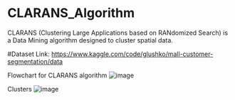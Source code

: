 # CLARANS_Algorithm
CLARANS (Clustering Large Applications based on RANdomized Search) is a Data Mining algorithm designed to cluster spatial data.

#Dataset Link:  https://www.kaggle.com/code/glushko/mall-customer-segmentation/data

Flowchart for CLARANS algorithm
![image](https://github.com/kishan2910/CLARANS_Algorithm/assets/70774888/6f46f7cf-0c83-40f8-b7c0-db02657742e4)

Clusters 
![image](https://github.com/kishan2910/CLARANS_Algorithm/assets/70774888/6964feff-fef4-4204-8f63-f9210028da95)


